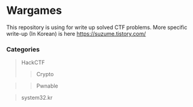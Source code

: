 # Wargames

This repository is using for write up solved CTF problems.
More specific write-up (In Korean) is here  https://suzume.tistory.com/


### Categories
> HackCTF
>  > Crypto

>  > Pwnable

> system32.kr
